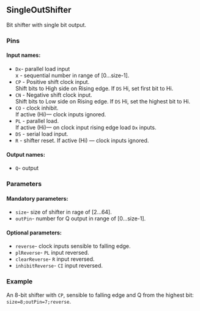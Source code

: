 ## SingleOutShifter

Bit shifter with single bit output.

### Pins

#### Input names:

- `Dx`- parallel load input  
  x - sequential number in range of [0…size-1].
- `CP` - Positive shift clock input.  
  Shift bits to High side on Rising edge. If `DS` Hi, set first bit to Hi.
- `CN` - Negative shift clock input.   
  Shift bits to Low side on Rising edge. If `DS` Hi, set the highest bit to Hi.
- `CO` - clock inhibit.  
  If active (Hi)— clock inputs ignored.
- `PL` - parallel load.  
  If active (Hi)— on clock input rising edge load `Dx` inputs.
- `DS` - serial load input.
- `R` - shifter reset.
  If active (Hi) — clock inputs ignored.

#### Output names:

- `Q`- output

### Parameters

#### Mandatory parameters:

- `size`- size of shifter in rage of [2…64].
- `outPin`- number for Q output in range of [0…size-1].

#### Optional parameters:

- `reverse`- clock inputs sensible to falling edge.
- `plReverse`- `PL` input reversed.
- `clearReverse`- `R` input reversed.
- `inhibitReverse`- `CI` input reversed.

### Example

An 8-bit shifter with `CP`, sensible to falling edge and Q from the highest bit:  
`size=8;outPin=7;reverse`.

